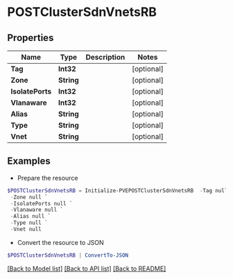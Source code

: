 # POSTClusterSdnVnetsRB
## Properties

Name | Type | Description | Notes
------------ | ------------- | ------------- | -------------
**Tag** | **Int32** |  | [optional] 
**Zone** | **String** |  | [optional] 
**IsolatePorts** | **Int32** |  | [optional] 
**Vlanaware** | **Int32** |  | [optional] 
**Alias** | **String** |  | [optional] 
**Type** | **String** |  | [optional] 
**Vnet** | **String** |  | [optional] 

## Examples

- Prepare the resource
```powershell
$POSTClusterSdnVnetsRB = Initialize-PVEPOSTClusterSdnVnetsRB  -Tag null `
 -Zone null `
 -IsolatePorts null `
 -Vlanaware null `
 -Alias null `
 -Type null `
 -Vnet null
```

- Convert the resource to JSON
```powershell
$POSTClusterSdnVnetsRB | ConvertTo-JSON
```

[[Back to Model list]](../README.md#documentation-for-models) [[Back to API list]](../README.md#documentation-for-api-endpoints) [[Back to README]](../README.md)

